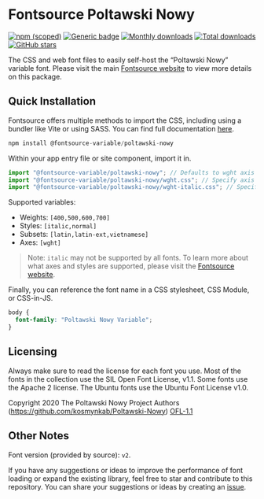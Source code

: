 # Fontsource Poltawski Nowy

[![npm (scoped)](https://img.shields.io/npm/v/@fontsource-variable/poltawski-nowy?color=brightgreen)](https://www.npmjs.com/package/@fontsource-variable/poltawski-nowy) [![Generic badge](https://img.shields.io/badge/fontsource-passing-brightgreen)](https://github.com/fontsource/fontsource) [![Monthly downloads](https://badgen.net/npm/dm/@fontsource-variable/poltawski-nowy)](https://github.com/fontsource/fontsource) [![Total downloads](https://badgen.net/npm/dt/@fontsource-variable/poltawski-nowy)](https://github.com/fontsource/fontsource) [![GitHub stars](https://img.shields.io/github/stars/fontsource/fontsource.svg?style=social&label=Star)](https://github.com/fontsource/fontsource/stargazers)

The CSS and web font files to easily self-host the “Poltawski Nowy” variable font. Please visit the main [Fontsource website](https://fontsource.org/fonts/poltawski-nowy) to view more details on this package.

## Quick Installation

Fontsource offers multiple methods to import the CSS, including using a bundler like Vite or using SASS. You can find full documentation [here](https://fontsource.org/docs/getting-started/introduction).

```javascript
npm install @fontsource-variable/poltawski-nowy
```

Within your app entry file or site component, import it in.

```javascript
import "@fontsource-variable/poltawski-nowy"; // Defaults to wght axis
import "@fontsource-variable/poltawski-nowy/wght.css"; // Specify axis
import "@fontsource-variable/poltawski-nowy/wght-italic.css"; // Specify axis and style
```

Supported variables:
- Weights: `[400,500,600,700]`
- Styles: `[italic,normal]`
- Subsets: `[latin,latin-ext,vietnamese]`
- Axes: `[wght]`

> Note: `italic` may not be supported by all fonts. To learn more about what axes and styles are supported, please visit the [Fontsource website](https://fontsource.org/fonts/poltawski-nowy).

Finally, you can reference the font name in a CSS stylesheet, CSS Module, or CSS-in-JS.

```css
body {
  font-family: "Poltawski Nowy Variable";
}
```

## Licensing
Always make sure to read the license for each font you use. Most of the fonts in the collection use the SIL Open Font License, v1.1. Some fonts use the Apache 2 license. The Ubuntu fonts use the Ubuntu Font License v1.0.

Copyright 2020 The Poltawski Nowy Project Authors (https://github.com/kosmynkab/Poltawski-Nowy)
[OFL-1.1](http://scripts.sil.org/OFL)

## Other Notes
Font version (provided by source): `v2`.

If you have any suggestions or ideas to improve the performance of font loading or expand the existing library, feel free to star and contribute to this repository. You can share your suggestions or ideas by creating an [issue](https://github.com/fontsource/fontsource/issues).